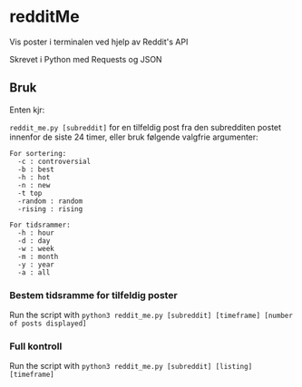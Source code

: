 # redditMe
Vis poster i terminalen ved hjelp av Reddit's API

Skrevet i Python med Requests og JSON

## Bruk
Enten kjr:

`reddit_me.py [subreddit]` for en tilfeldig post fra den subredditen postet innenfor de siste 24 timer, eller bruk følgende valgfrie argumenter: 

```
For sortering:
  -c : controversial
  -b : best
  -h : hot
  -n : new
  -t top
  -random : random
  -rising : rising
 
For tidsrammer:
  -h : hour
  -d : day
  -w : week
  -m : month
  -y : year
  -a : all
```

### Bestem tidsramme for tilfeldig poster 
 Run the script with `python3 reddit_me.py [subreddit] [timeframe] [number of posts displayed]`

### Full kontroll
 Run the script with `python3 reddit_me.py [subreddit] [listing] [timeframe]`
